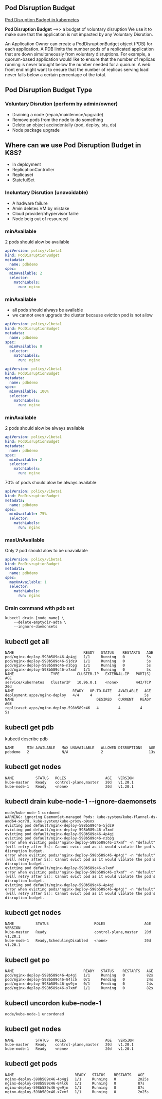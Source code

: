 ## Pod Disruption Budget
[Pod Disruption Budget in kubernetes](https://www.youtube.com/watch?v=vqDDwPpe2Po)

**Pod Disruption Budget**  ==>> a budget of voluntary disruption
We use it to make sure that the application is not impacted by any Voluntary Disrution.

An Application Owner can create a PodDisruptionBudget object (PDB) for each application. A PDB limits the number pods of a replicated application that are down simultaneously from voluntary disruptions. For example, a quorum-based application would like to ensure that the number of replicas running is never brought below the number needed for a quorum. A web front end might want to ensure that the number of replicas serving load never falls below a certain percentage of the total.

## Pod Disruption Budget Type
### Voluntary Disrution (perform by admin/owner)
- Draining a node (repair/maintennce/upgrade)
- Remove pods from the node to do something
- Delete an object accindentally (pod, deploy, sts, ds)
- Node package upgrade

## Where can we use Pod Disruption Budget in K8S?
- In deployment
- ReplicationController
- Replicaset
- StatefulSet

### Inoluntary Disrution (unavoidable)
- A hadware failure
- Amin deletes VM by mistake
- Cloud provider/hhypervisor failre
- Node beig out of resourced

### minAvailable
2 pods should alow be available
```yaml
apiVersion: policy/v1beta1
kind: PodDisruptionBudget
metadata:
  name: pdbdemo
spec:
  minAvailable: 2 
  selector:
    matchLabels:
      run: nginx
```

### minAvailable
- all pods should always be available
- we cannot even upgrade the cluster because eviction pod is not allow
```yaml
apiVersion: policy/v1beta1
kind: PodDisruptionBudget
metadata:
  name: pdbdemo
spec:
  minAvailable: 0
  selector:
    matchLabels:
      run: nginx

apiVersion: policy/v1beta1
kind: PodDisruptionBudget
metadata:
  name: pdbdemo
spec:
  minAvailable: 100%
  selector:
    matchLabels:
      run: nginx
```

### minAvailable
2 pods should alow be always available
```yaml
apiVersion: policy/v1beta1
kind: PodDisruptionBudget
metadata:
  name: pdbdemo
spec:
  minAvailable: 2 
  selector:
    matchLabels:
      run: nginx
```

70% of pods should alow be always available
```yaml
apiVersion: policy/v1beta1
kind: PodDisruptionBudget
metadata:
  name: pdbdemo
spec:
  minAvailable: 75% 
  selector:
    matchLabels:
      run: nginx
```

### maxUnAvailable
Only 2 pod should alow to be unavailable
```yaml
apiVersion: policy/v1beta1
kind: PodDisruptionBudget
metadata:
  name: pdbdemo
spec:
  maxUnAvailable: 1
  selector:
    matchLabels:
      run: nginx
```

### Drain command with pdb set 
```
kubectl drain [node name] \
    --delete-emptydir-adta \
    --ingnore-daemonsets
```


## kubectl get all
```
NAME                                READY   STATUS    RESTARTS   AGE
pod/nginx-deploy-598b589c46-4p4gj   1/1     Running   0          5s
pod/nginx-deploy-598b589c46-5jdz9   1/1     Running   0          5s
pod/nginx-deploy-598b589c46-nzbpg   1/1     Running   0          5s
pod/nginx-deploy-598b589c46-x7xmf   1/1     Running   0          5s
NAME                 TYPE        CLUSTER-IP   EXTERNAL-IP   PORT(S)   AGE
service/kubernetes   ClusterIP   10.96.0.1    <none>        443/TCP   20d
NAME                           READY   UP-TO-DATE   AVAILABLE   AGE
deployment.apps/nginx-deploy   4/4     4            4           5s
NAME                                      DESIRED   CURRENT   READY   AGE
replicaset.apps/nginx-deploy-598b589c46   4         4         4       5s
```
## kubectl get pdb
kubectl describe pdb
```
NAME      MIN AVAILABLE   MAX UNAVAILABLE   ALLOWED DISRUPTIONS   AGE
pdbdemo   2               N/A               2                     13s
```
## kubectl get nodes 
```
NAME          STATUS   ROLES                  AGE   VERSION
kube-master   Ready    control-plane,master   20d   v1.20.1
kube-node-1   Ready    <none>                 20d   v1.20.1
```
## kubectl drain kube-node-1 --ignore-daemonsets
```
node/kube-node-1 cordoned
WARNING: ignoring DaemonSet-managed Pods: kube-system/kube-flannel-ds-amd64-xqr7d, kube-system/kube-proxy-p9snx
evicting pod default/nginx-deploy-598b589c46-5jdz9
evicting pod default/nginx-deploy-598b589c46-x7xmf
evicting pod default/nginx-deploy-598b589c46-4p4gj
evicting pod default/nginx-deploy-598b589c46-nzbpg
error when evicting pods/"nginx-deploy-598b589c46-x7xmf" -n "default" (will retry after 5s): Cannot evict pod as it would violate the pod's disruption budget.
error when evicting pods/"nginx-deploy-598b589c46-4p4gj" -n "default" (will retry after 5s): Cannot evict pod as it would violate the pod's disruption budget.
evicting pod default/nginx-deploy-598b589c46-x7xmf
error when evicting pods/"nginx-deploy-598b589c46-x7xmf" -n "default" (will retry after 5s): Cannot evict pod as it would violate the pod's disruption budget.
evicting pod default/nginx-deploy-598b589c46-4p4gj
error when evicting pods/"nginx-deploy-598b589c46-4p4gj" -n "default" (will retry after 5s): Cannot evict pod as it would violate the pod's disruption budget.
```
## kubectl get nodes
```
NAME          STATUS                     ROLES                  AGE   VERSION
kube-master   Ready                      control-plane,master   20d   v1.20.1
kube-node-1   Ready,SchedulingDisabled   <none>                 20d   v1.20.1
```
## kubectl get po
```
NAME                                READY   STATUS    RESTARTS   AGE
pod/nginx-deploy-598b589c46-4p4gj   1/1     Running   0          82s
pod/nginx-deploy-598b589c46-84lc6   0/1     Pending   0          24s
pod/nginx-deploy-598b589c46-gw9jm   0/1     Pending   0          24s
pod/nginx-deploy-598b589c46-x7xmf   1/1     Running   0          82s
```
## kubectl uncordon kube-node-1
```
node/kube-node-1 uncordoned
```
## kubectl get nodes
```
NAME          STATUS   ROLES                  AGE   VERSION
kube-master   Ready    control-plane,master   20d   v1.20.1
kube-node-1   Ready    <none>                 20d   v1.20.1
```
## kubectl get pods 
```
NAME                            READY   STATUS    RESTARTS   AGE
nginx-deploy-598b589c46-4p4gj   1/1     Running   0          2m25s
nginx-deploy-598b589c46-84lc6   1/1     Running   0          87s
nginx-deploy-598b589c46-gw9jm   1/1     Running   0          87s
nginx-deploy-598b589c46-x7xmf   1/1     Running   0          2m25s
```
